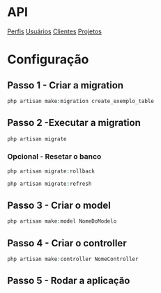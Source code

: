 # API
[Perfis](perfis.md)
[Usuários](usuarios.md)
[Clientes](clientes.md)
[Projetos](projetos.md)
<!-- [Tarefas](tarefas.md) -->
<!-- [Lançamentos](lancamentos.md) -->

# Configuração

## Passo 1 - Criar a migration

```php
php artisan make:migration create_exemplo_table
```

## Passo 2 -Executar a migration

```php
php artisan migrate
```

### Opcional - Resetar o banco

```php
php artisan migrate:rollback

php artisan migrate:refresh
```

## Passo 3 - Criar o model

```php
php artisan make:model NomeDoModelo
```

## Passo 4 - Criar o controller

```php
php artisan make:controller NomeController
```

## Passo 5 - Rodar a aplicação